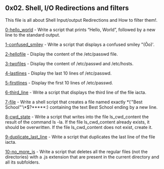 ## 0x02. Shell, I/O Redirections and filters
This file is all about Shell Input/output Redirections and How to filter them!.

[0-hello_world](https://github.com/hamzayawa/alx-system_engineering-devops/blob/master/0x02-shell_redirections/0-hello_world) - Write a script that prints “Hello, World”, followed by a new line to the standard output.


[1-confused_smiley](https://github.com/hamzayawa/alx-system_engineering-devops/blob/master/0x02-shell_redirections/1-confused_smiley) - Write a script that displays a confused smiley "(Ôo)'.


[2-hellofile](https://github.com/hamzayawa/alx-system_engineering-devops/blob/master/0x02-shell_redirections/2-hellofile) - Display the content of the /etc/passwd file.


[3-twofiles](https://github.com/hamzayawa/alx-system_engineering-devops/blob/master/0x02-shell_redirections/3-twofiles) - Display the content of /etc/passwd and /etc/hosts.


[4-lastlines](https://github.com/hamzayawa/alx-system_engineering-devops/blob/master/0x02-shell_redirections/4-lastlines) - Display the last 10 lines of /etc/passwd.


[5-firstlines](https://github.com/hamzayawa/alx-system_engineering-devops/blob/master/0x02-shell_redirections/2-hellofile) - Display the first 10 lines of /etc/passwd.


[6-third_line](https://github.com/hamzayawa/alx-system_engineering-devops/blob/master/0x02-shell_redirections/6-third_line) - Write a script that displays the third line of the file iacta.

[7-file](https://github.com/hamzayawa/alx-system_engineering-devops/blob/master/0x02-shell_redirections/7-file) - Write a shell script that creates a file named exactly \*\\'"Best School"\'\\*$\?\*\*\*\*\*:) containing the text Best School ending by a new line.


[8-cwd_state](https://github.com/hamzayawa/alx-system_engineering-devops/blob/master/0x02-shell_redirections/8-cwd_state) - Write a script that writes into the file ls_cwd_content the result of the command ls -la. If the file ls_cwd_content already exists, it should be overwritten. If the file ls_cwd_content does not exist, create it.


[9-duplicate_last_line](https://github.com/hamzayawa/alx-system_engineering-devops/blob/master/0x02-shell_redirections/9-duplicate_last_line) - Write a script that duplicates the last line of the file iacta.


[10-no_more_js](https://github.com/hamzayawa/alx-system_engineering-devops/blob/master/0x02-shell_redirections/10-no_more_js) - Write a script that deletes all the regular files (not the directories) with a .js extension that are present in the current directory and all its subfolders.
